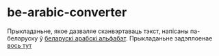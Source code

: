 # be-arabic-converter

Прыкладаньне, якое дазваляе сканвэртаваць тэкст, напісаны па-беларуску ў [беларускі арабскі альфабэт](https://be-tarask.wikipedia.org/wiki/%D0%91%D0%B5%D0%BB%D0%B0%D1%80%D1%83%D1%81%D0%BA%D1%96_%D0%B0%D1%80%D0%B0%D0%B1%D1%81%D0%BA%D1%96_%D0%B0%D0%BB%D1%8C%D1%84%D0%B0%D0%B1%D1%8D%D1%82).
Прыкладаньне задэплоенае [вось тут](https://ntundt.github.io/be-arabic-converter/)
